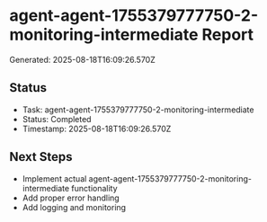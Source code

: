 # agent-agent-1755379777750-2-monitoring-intermediate Report

Generated: 2025-08-18T16:09:26.570Z

## Status
- Task: agent-agent-1755379777750-2-monitoring-intermediate
- Status: Completed
- Timestamp: 2025-08-18T16:09:26.570Z

## Next Steps
- Implement actual agent-agent-1755379777750-2-monitoring-intermediate functionality
- Add proper error handling
- Add logging and monitoring
